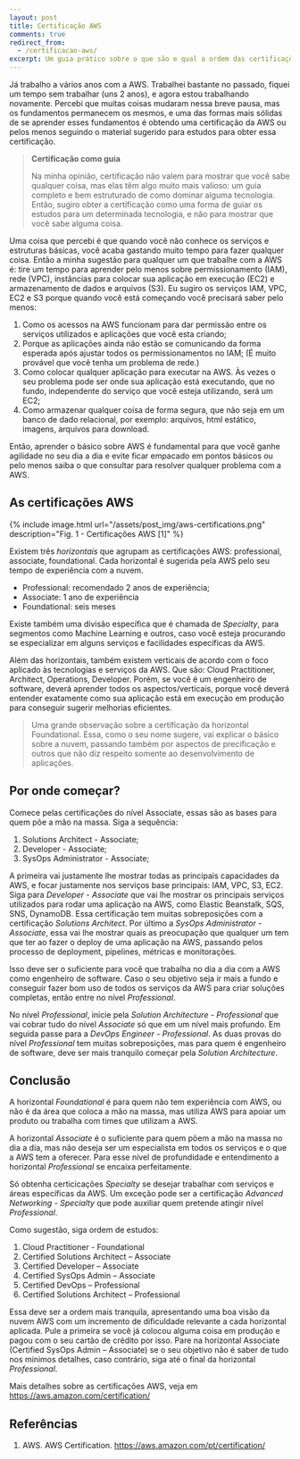 ```yaml
---
layout: post
title: Certificação AWS
comments: true
redirect_from:
  - /certificacao-aws/
excerpt: Um guia prático sobre o que são e qual a ordem das certificações AWS obter
---
```


Já trabalho a vários anos com a AWS. Trabalhei bastante no passado, fiquei um
tempo sem trabalhar (uns 2 anos), e agora estou trabalhando novamente. Percebi
que muitas coisas mudaram nessa breve pausa, mas os fundamentos permanecem os
mesmos, e uma das formas mais sólidas de se aprender esses fundamentos é obtendo
uma certificação da AWS ou pelos menos seguindo o material sugerido para estudos
para obter essa certificação.

> **Certificação como guia**
>
> Na minha opinião, certificação não valem para mostrar que você sabe qualquer
> coisa, mas elas têm algo muito mais valioso: um guia completo e bem estruturado
> de como dominar alguma tecnologia. Então, sugiro obter a certificação como uma
> forma de guiar os estudos para um determinada tecnologia, e não para mostrar que
> você sabe alguma coisa.

Uma coisa que percebi é que quando você não conhece os serviços e estruturas
básicas, você acaba gastando muito tempo para fazer qualquer coisa. Então a
minha sugestão para qualquer um que trabalhe com a AWS é: tire um tempo para
aprender pelo menos sobre permissionamento (IAM), rede (VPC), instâncias para
colocar sua aplicação em execução (EC2) e armazenamento de dados e arquivos
(S3). Eu sugiro os serviços IAM, VPC, EC2 e S3 porque quando você está começando
você precisará saber pelo menos:

1. Como os acessos na AWS funcionam para dar permissão entre os serviços
   utilizados e aplicações que você esta criando;
1. Porque as aplicações ainda não estão se comunicando da forma esperada após
   ajustar todos os permissionamentos no IAM; (É muito provável que você tenha
   um problema de rede.)
1. Como colocar qualquer aplicação para executar na AWS. Às vezes o seu problema
   pode ser onde sua aplicação está executando, que no fundo, independente do
   serviço que você esteja utilizando, será um EC2;
1. Como armazenar qualquer coisa de forma segura, que não seja em um banco de
   dado relacional, por exemplo: arquivos, html estático, imagens, arquivos para
   download.

Então, aprender o básico sobre AWS é fundamental para que você ganhe agilidade
no seu dia a dia e evite ficar empacado em pontos básicos ou pelo menos saiba o
que consultar para resolver qualquer problema com a AWS.

## As certificações AWS

{% include image.html url="/assets/post_img/aws-certifications.png" description="Fig. 1 - Certificações AWS [1]" %}

Existem três _horizontais_ que agrupam as certificações AWS: professional,
associate, foundational. Cada horizontal é sugerida pela AWS pelo seu tempo de
experiência com a nuvem.

- Professional: recomendado 2 anos de experiência;
- Associate: 1 ano de experiência
- Foundational: seis meses

Existe também uma divisão específica que é chamada de _Specialty_, para
segmentos como Machine Learning e outros, caso você esteja procurando se
especializar em alguns serviços e facilidades específicas da AWS.

Além das horizontais, também existem verticais de acordo com o foco aplicado às
tecnologias e serviços da AWS. Que são: Cloud Practitioner, Architect,
Operations, Developer. Porém, se você é um engenheiro de software, deverá
aprender todos os aspectos/verticais, porque você deverá entender exatamente
como sua aplicação está em execução em produção para conseguir sugerir melhorias
eficientes.

> Uma grande observação sobre a certificação da horizontal Foundational. Essa,
> como o seu nome sugere, vai explicar o básico sobre a nuvem, passando também por
> aspectos de precificação e outros que não diz respeito somente ao
> desenvolvimento de aplicações.

## Por onde começar?

Comece pelas certificações do nível Associate, essas são as bases para quem põe
a mão na massa. Siga a sequência:

1. Solutions Architect - Associate;
1. Developer - Associate;
1. SysOps Administrator - Associate;

A primeira vai justamente lhe mostrar todas as principais capacidades da AWS, e
focar justamente nos serviços base principais: IAM, VPC, S3, EC2. Siga para
_Developer - Associate_ que vai lhe mostrar os principais serviços utilizados
para rodar uma aplicação na AWS, como Elastic Beanstalk, SQS, SNS, DynamoDB.
Essa certificação tem muitas sobreposições com a certificação _Solutions
Architect_. Por último a _SysOps Administrator - Associate_, essa vai lhe
mostrar quais as preocupação que qualquer um tem que ter ao fazer o deploy de
uma aplicação na AWS, passando pelos processo de deployment, pipelines,
métricas e monitorações.

Isso deve ser o suficiente para você que trabalha no dia a dia com a AWS como
engenheiro de software. Caso o seu objetivo seja ir mais a fundo e conseguir
fazer bom uso de todos os serviços da AWS para criar soluções completas, então
entre no nível _Professional_.

No nível _Professional_, inicie pela _Solution Architecture - Professional_ que
vai cobrar tudo do nível _Associate_ só que em um nível mais profundo. Em
seguida passe para a _DevOps Engineer - Professional_. As duas provas do nível
_Professional_ tem muitas sobreposições, mas para quem é engenheiro de software,
deve ser mais tranquilo começar pela _Solution Architecture_.

## Conclusão

A horizontal _Foundational_ é para quem não tem experiência com AWS, ou não é da
área que coloca a mão na massa, mas utiliza AWS para apoiar um produto ou
trabalha com times que utilizam a AWS.

A horizontal _Associate_ é o suficiente para quem põem a mão na massa no dia a
dia, mas não deseja ser um especialista em todos os serviços e o que a AWS tem
a oferecer. Para esse nível de profundidade e entendimento a horizontal
_Professional_ se encaixa perfeitamente.

Só obtenha certicicações _Specialty_ se desejar trabalhar com serviços e áreas
específicas da AWS. Um exceção pode ser a certificação _Advanced Networking -
Specialty_ que pode auxiliar quem pretende atingir nível _Professional_.

Como sugestão, siga ordem de estudos:

1. Cloud Practitioner - Foundational
1. Certified Solutions Architect – Associate
1. Certified Developer – Associate
1. Certified SysOps Admin – Associate
1. Certified DevOps – Professional
1. Certified Solutions Architect – Professional

Essa deve ser a ordem mais tranquila, apresentando uma boa visão da nuvem AWS
com um incremento de dificuldade relevante a cada horizontal aplicada. Pule a
primeira se você já colocou alguma coisa em produção e pagou com o seu cartão de
crédito por isso. Pare na horizontal Associate (Certified SysOps Admin –
Associate) se o seu objetivo não é saber de tudo nos mínimos detalhes, caso
contrário, siga até o final da horizontal _Professional_.

Mais detalhes sobre as certificações AWS, veja em <https://aws.amazon.com/certification/>

## Referências

1. AWS. AWS Certification. <https://aws.amazon.com/pt/certification/>

<!--
Futuros links.
[1]: Lambada por debaixo dos panos
[2]: Orquestrando containers com ECS-->

